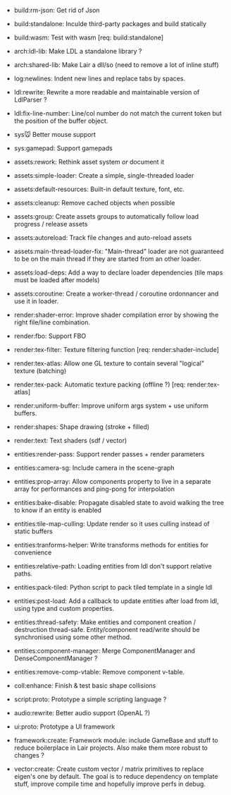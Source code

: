 - build:rm-json: Get rid of Json
- build:standalone: Inculde third-party packages and build statically
- build:wasm: Test with wasm [req: build:standalone]

- arch:ldl-lib: Make LDL a standalone library ?
- arch:shared-lib: Make Lair a dll/so (need to remove a lot of inline stuff)

- log:newlines: Indent new lines and replace tabs by spaces.

- ldl:rewrite: Rewrite a more readable and maintainable version of LdlParser ?
- ldl:fix-line-number: Line/col number do not match the current token but the position of the buffer object.

- sys:mouse: Better mouse support
- sys:gamepad: Support gamepads

- assets:rework: Rethink asset system _or_ document it
- assets:simple-loader: Create a simple, single-threaded loader
- assets:default-resources: Built-in default texture, font, etc.
- assets:cleanup: Remove cached objects when possible
- assets:group: Create assets groups to automatically follow load progress / release assets
- assets:autoreload: Track file changes and auto-reload assets
- assets:main-thread-loader-fix: "Main-thread" loader are not guaranteed to be on the main thread if they are started from an other loader.
- assets:load-deps: Add a way to declare loader dependencies (tile maps must be loaded after models)
- assets:coroutine: Create a worker-thread / coroutine ordonnancer and use it in loader.

- render:shader-error: Improve shader compilation error by showing the right file/line combination.
- render:fbo: Support FBO
- render:tex-filter: Texture filtering function [req: render:shader-include]
- render:tex-atlas: Allow one GL texture to contain several "logical" texture (batching)
- render:tex-pack: Automatic texture packing (offline ?) [req: render:tex-atlas]
- render:uniform-buffer: Improve uniform args system + use uniform buffers.
- render:shapes: Shape drawing (stroke + filled)
- render:text: Text shaders (sdf / vector)

- entities:render-pass: Support render passes + render parameters
- entities:camera-sg: Include camera in the scene-graph
- entities:prop-array: Allow components property to live in a separate array for performances and ping-pong for interpolation
- entities:bake-disable: Propagate disabled state to avoid walking the tree to know if an entity is enabled
- entities:tile-map-culling: Update render so it uses culling instead of static buffers
- entities:tranforms-helper: Write transforms methods for entities for convenience
- entities:relative-path: Loading entities from ldl don't support relative paths.
- entities:pack-tiled: Python script to pack tiled template in a single ldl
- entities:post-load: Add a callback to update entities after load from ldl, using type and custom properties.
- entities:thread-safety: Make entities and component creation / destruction thread-safe. Entity/component read/write should be synchronised using some other method.
- entities:component-manager: Merge ComponentManager and DenseComponentManager ?
- entities:remove-comp-vtable: Remove component v-table.

- coll:enhance: Finish & test basic shape collisions

- script:proto: Prototype a simple scripting language ?

- audio:rewrite: Better audio support (OpenAL ?)

- ui:proto: Prototype a UI framework

- framework:create: Framework module: include GameBase and stuff to reduce boilerplace in Lair projects. Also make them more robust to changes ?

- vector:create: Create custom vector / matrix primitives to replace eigen's one by default. The goal is to reduce dependency on template stuff, improve compile time and hopefully improve perfs in debug.
